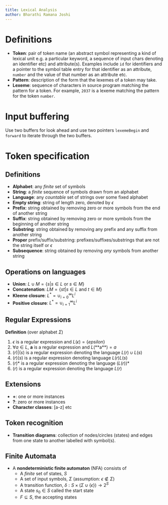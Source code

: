 ```yaml
---
title: Lexical Analysis
author: Bharathi Ramana Joshi
---
```


# Definitions

* **Token**: pair of token name (an abstract symbol representing a kind of
    lexical unit e.g. a particular keyword, a sequence of input chars denoting
    an identifier etc) and attribute(s). Examples include `id` for identifiers
    and a pointer to the symbol table entry for that identifier as an attribute,
    `number` and the value of that number as an attribute etc.
* **Pattern**: description of the form that the lexemes of a token may take.
* **Lexeme**: sequence of characters in source program matching the pattern for
  a token. For example, `2037` is a lexeme matching the pattern for the token
  `number`.

# Input buffering

Use two buffers for look ahead and use two pointers `lexemeBegin` and `forward`
to iterate through the two buffers. 

# Token specification

## Definitions

* **Alphabet**: any _finite_ set of symbols
* **String**: a _finite_ sequence of symbols drawn from an alphabet
* **Language**: any _countable_ set of strings over some fixed alphabet
* **Empty string**: string of length zero, denoted by $\epsilon$
* **Prefix**: string obtained by removing zero or more symbols from the end of
    another string
* **Suffix**: string obtained by removing zero or more symbols from the
    beginning of another string
* **Substring**: string obtained by removing any prefix and any suffix from
    another string
* **Proper** prefix/suffix/substring: prefixes/suffixes/substrings that are not
    the string itself or $\epsilon$
* **Subsequence**: string obtained by removing _any_ symbols from another
    string

## Operations on languages

* **Union**: $L\cup M = \{s | s\in L \text{ or } s\in M\}$
* **Concatenation**: $LM = \{st | s\in L \text{ and } t\in M\}$
* **Kleene closure**: $L^* = \cup_{i=0}^{\infty}L^i$
* **Positive closure**: $L^* = \cup_{i=1}^{\infty}L^i$

## Regular Expressions

**Definition** (over alphabet $\Sigma$)

1. $\epsilon$ is a regular expression and $L(\epsilon) = \{epsilon\}$
2. $\forall a\in L$, **a** is a regular expression and $L(\text{**a**}) = {a}$
3. $(r) | (s)$ is a regular expression denoting the language $L(r)\cup L(s)$
4. $(r)(s)$ is a regular expression denoting
   language $L(r)L(s)$
5. $(r)*$ is a regular expression denoting the language $(L(r))*$
6. $(r)$ is a regular expression denoting the language $L(r)$

## Extensions

* **+**: one or more instances
* **?**: zero or more instances
* **Character classes**: [a-z] etc

## Token recognition
* **Transition diagrams**: collection of nodes/circles (states) and edges from
    one state to another labelled with symbol(s).

## Finite Automata
* A **nondeterministic finite automaton** (NFA) consists of
    - A _finite_ set of states, $S$
    - A set of input symbols, $\Sigma$ (assumption: $\epsilon\not\in\Sigma$)
    - A transition function, $\delta:S\times(\Sigma\cup\{\epsilon\})\rightarrow 2^S$
    - A state $s_0\in S$ called the start state
    - $F\subseteq S$, the accepting states

